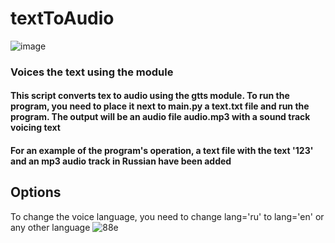 # textToAudio
![image](https://user-images.githubusercontent.com/54048747/222939601-13220588-319a-43c3-855e-15cb13d30735.png)

### Voices the text using the module

#### This script converts tex to audio using the gtts module. To run the program, you need to place it next to main.py a text.txt file and run the program. The output will be an audio file audio.mp3 with a sound track voicing text

#### For an example of the program's operation, a text file with the text '123' and an mp3 audio track in Russian have been added

## Options
To change the voice language, you need to change lang='ru' to lang='en' or any other language
![88е](https://user-images.githubusercontent.com/54048747/222939528-891b9589-9221-4620-818b-55d779720e5e.JPG)
